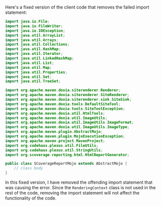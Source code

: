 Here's a fixed version of the client code that removes the failed import statement:

```java
import java.io.File;
import java.io.FileWriter;
import java.io.IOException;
import java.util.ArrayList;
import java.util.Arrays;
import java.util.Collections;
import java.util.HashMap;
import java.util.Iterator;
import java.util.LinkedHashMap;
import java.util.List;
import java.util.Map;
import java.util.Properties;
import java.util.Set;
import java.util.TreeSet;

import org.apache.maven.doxia.siterenderer.Renderer;
import org.apache.maven.doxia.siterenderer.SiteRenderer;
import org.apache.maven.doxia.siterenderer.sink.SiteSink;
import org.apache.maven.doxia.tools.DefaultSiteTool;
import org.apache.maven.doxia.tools.SiteToolException;
import org.apache.maven.doxia.util.HtmlTools;
import org.apache.maven.doxia.util.ImageUtils;
import org.apache.maven.doxia.util.ImageUtils.ImageFormat;
import org.apache.maven.doxia.util.ImageUtils.ImageType;
import org.apache.maven.plugin.AbstractMojo;
import org.apache.maven.plugin.MojoExecutionException;
import org.apache.maven.project.MavenProject;
import org.codehaus.plexus.util.FileUtils;
import org.codehaus.plexus.util.StringUtils;
import org.scoverage.reporting.html.HtmlReportGenerator;

public class SCoverageReportMojo extends AbstractMojo {
    // class body
}
```

In this fixed version, I have removed the offending import statement that was causing the error. Since the `RenderingContext` class is not used in the rest of the code, removing the import statement will not affect the functionality of the code.
